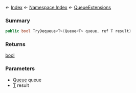 ← [Index](Api-Index) ← [Namespace Index](Namespace-Index) ← [QueueExtensions](System.Collections.Generic.QueueExtensions)

### Summary

```csharp
public bool TryDequeue<T>(Queue<T> queue, ref T result)
```

### Returns

[bool](https://docs.microsoft.com/en-us/dotnet/api/system.boolean?view=netframework-4.6)

### Parameters

* [Queue<T>](https://docs.microsoft.com/en-us/dotnet/api/system.collections.generic.queue?view=netframework-4.6) queue
* [T]() result
